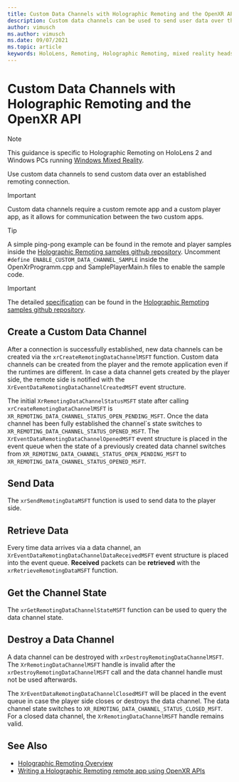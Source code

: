 ```yaml
---
title: Custom Data Channels with Holographic Remoting and the OpenXR API
description: Custom data channels can be used to send user data over the already established Holographic Remoting connection.
author: vimusch
ms.author: vimusch
ms.date: 09/07/2021
ms.topic: article
keywords: HoloLens, Remoting, Holographic Remoting, mixed reality headset, windows mixed reality headset, virtual reality headset, data channels
---
```


# Custom Data Channels with Holographic Remoting and the OpenXR API

>[!NOTE]
>This guidance is specific to Holographic Remoting on HoloLens 2 and Windows PCs running [Windows Mixed Reality](../../discover/navigating-the-windows-mixed-reality-home.md).

Use custom data channels to send custom data over an established remoting connection.

>[!IMPORTANT]
>Custom data channels require a custom remote app and a custom player app, as it allows for communication between the two custom apps.

>[!TIP]
>A simple ping-pong example can be found in the remote and player samples inside the [Holographic Remoting samples github repository](https://github.com/microsoft/MixedReality-HolographicRemoting-Samples).
>Uncomment ```#define ENABLE_CUSTOM_DATA_CHANNEL_SAMPLE``` inside the OpenXrProgramm.cpp and SamplePlayerMain.h files to enable the sample code.

>[!IMPORTANT]
>The detailed [specification](https://htmlpreview.github.io/?https://github.com/microsoft/MixedReality-HolographicRemoting-Samples/blob/main/remote_openxr/specification.html) can be found in the [Holographic Remoting samples github repository](https://github.com/microsoft/MixedReality-HolographicRemoting-Samples).


## Create a Custom Data Channel

After a connection is successfully established, new data channels can be created via the ```xrCreateRemotingDataChannelMSFT``` function.
Custom data channels can be created from the player and the remote application even if the runtimes are different.
In case a data channel gets created by the player side, the remote side is notified with the ```XrEventDataRemotingDataChannelCreatedMSFT``` event structure.

The initial ```XrRemotingDataChannelStatusMSFT``` state after calling ```xrCreateRemotingDataChannelMSFT``` is ```XR_REMOTING_DATA_CHANNEL_STATUS_OPEN_PENDING_MSFT```.
Once the data channel has been fully established the channel`s state switches to ```XR_REMOTING_DATA_CHANNEL_STATUS_OPENED_MSFT```.
The ```XrEventDataRemotingDataChannelOpenedMSFT``` event structure is placed in the event queue when the state of a previously created data channel switches from ```XR_REMOTING_DATA_CHANNEL_STATUS_OPEN_PENDING_MSFT``` to ```XR_REMOTING_DATA_CHANNEL_STATUS_OPENED_MSFT```.

## Send Data

The ```xrSendRemotingDataMSFT``` function is used to send data to the player side.

## Retrieve Data

Every time data arrives via a data channel, an ```XrEventDataRemotingDataChannelDataReceivedMSFT``` event structure is placed into the event queue.
**Received** packets can be **retrieved** with the ```xrRetrieveRemotingDataMSFT``` function.

## Get the Channel State

The ```xrGetRemotingDataChannelStateMSFT``` function can be used to query the data channel state.

## Destroy a Data Channel

A data channel can be destroyed with ```xrDestroyRemotingDataChannelMSFT```.
The ```XrRemotingDataChannelMSFT``` handle is invalid after the ```xrDestroyRemotingDataChannelMSFT``` call and the data channel handle must not be used afterwards.

The ```XrEventDataRemotingDataChannelClosedMSFT``` will be placed in the event queue in case the player side closes or destroys the data channel.
The data channel state switches to ```XR_REMOTING_DATA_CHANNEL_STATUS_CLOSED_MSFT```.
For a closed data channel, the ```XrRemotingDataChannelMSFT``` handle remains valid.

## See Also
* [Holographic Remoting Overview](holographic-remoting-overview.md)
* [Writing a Holographic Remoting remote app using OpenXR APIs](holographic-remoting-create-remote-openxr.md)
